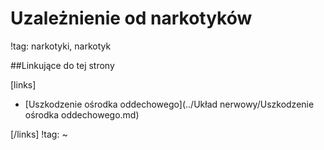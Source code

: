 # Uzależnienie od narkotyków

!tag: narkotyki, narkotyk



##Linkujące do tej strony

[links]

- [Uszkodzenie ośrodka oddechowego](../Układ nerwowy/Uszkodzenie ośrodka oddechowego.md)


[/links]
!tag:
~

